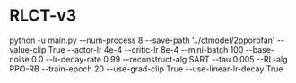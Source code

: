 # RLCT-v3
python -u main.py --num-process 8 --save-path '../ctmodel/2pporbfan' --value-clip True  --actor-lr 4e-4 --critic-lr 8e-4 --mini-batch 100 --base-noise 0.0 --lr-decay-rate 0.99 --reconstruct-alg SART --tau 0.005  --RL-alg PPO-RB --train-epoch 20 --use-grad-clip True --use-linear-lr-decay True